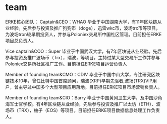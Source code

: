 # team
ERKE核心团队：
Captain&CEO：WHAO
毕业于中国湖南大学，有11年区块链从业经验。先后参与投资及推广狗狗币（doge），迅雷wkc币，波场trx币等项目，为波场tron较早期投资人，并参与Poloniex交易所中国社区管理。目前担任ERKE项目总负责人。

Vice captain&COO：Super
毕业于中国武汉大学，有7年区块链从业经验。先后参与投资及推广波场币（Trx），瑞波，等项目，主持过某大型交易所工作并参与Poloniex交易所社区推广工作。目前担任ERKE项目运营负责人

Member of founding team&CMO：CDIV
毕业于中国中山大学，专注研究区块链技术10年，曾任比特中国首席顾问，瑞波(XRP)早期先驱者,波场(TRX)VIP用户，曾主导过中国多个大型项目应用落地。目前担任ERKE项目市场营销负责人。

Member of founding team&CIO：Barry
毕业于中国黄冈卫生大学，及中国沙角海军士官学校。有4年区块链从业经验，先后参与投资及推广以太坊（ETH）、波场币（TRX），柚子（EOS）等项目。目前担任ERKE项目数据信息处理工作负责人。


